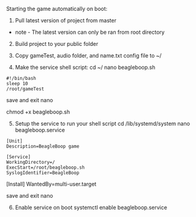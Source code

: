 Starting the game automatically on boot:

1. Pull latest version of project from master
 - note - The latest version can only be ran from root directory

2. Build project to your public folder

3. Copy gameTest, audio folder, and name.txt config file to ~/

4. Make the service shell script:
cd ~/
nano beagleboop.sh
```
#!/bin/bash
sleep 10
/root/gameTest
```
save and exit nano

chmod +x beagleboop.sh

5. Setup the service to run your shell script
cd /lib/systemd/system
nano beagleboop.service
```
[Unit]
Description=BeagleBoop game

[Service]
WorkingDirectory=/
ExecStart=/root/beagleboop.sh
SyslogIdentifier=BeagleBoop
```
[Install]
WantedBy=multi-user.target

save and exit nano

6. Enable service on boot
systemctl enable beagleboop.service